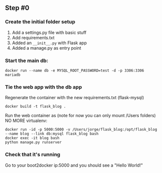 ## Step #0

### Create the initial folder setup
1. Add a settings.py file with basic stuff
1. Add requirements.txt
1. Added an ```__init__.py``` with Flask app
1. Added a manage.py as entry point

### Start the main db:
```
docker run --name db -e MYSQL_ROOT_PASSWORD=test -d -p 3306:3306 mariadb
```

### Tie the web app with the db app

Regenerate the container with the new requirements.txt (flask-mysql)

```
docker build -t flask_blog .
```

Run the web container as (note for now you can only mount /Users folders)
NO MORE virtualenv:
```
docker run -id -p 5000:5000 -v /Users/jorge/flask_blog:/opt/flask_blog --name blog --link db:mysql flask_blog bash
docker exec -it blog bash
python manage.py runserver
```

### Check that it's running
Go to your boot2docker ip:5000 and you should see a "Hello World!"
